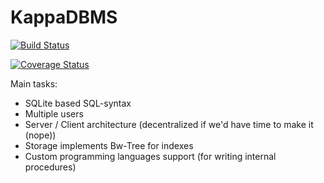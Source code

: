 # KappaDBMS

[![Build Status](https://travis-ci.org/KappaTych/KappaDBMS.svg?branch=feature/tests)](https://travis-ci.org/KappaTych/KappaDBMS)

[![Coverage Status](https://coveralls.io/repos/github/KappaTych/KappaDBMS/badge.svg?branch=feature%2Ftests)](https://coveralls.io/github/KappaTych/KappaDBMS?branch=feature%2Ftests)

Main tasks:
- SQLite based SQL-syntax
- Multiple users
- Server / Client architecture (decentralized if we'd have time to make it (nope))
- Storage implements Bw-Tree for indexes
- Custom programming languages support (for writing internal procedures)
